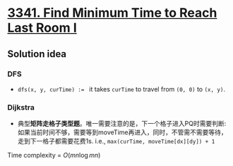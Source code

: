# [3341. Find Minimum Time to Reach Last Room I](https://leetcode.com/problems/find-minimum-time-to-reach-last-room-i/description/)

## Solution idea
### DFS
- `dfs(x, y, curTime) := ` it takes `curTime` to travel from `(0, 0)` to `(x, y)`.
### Dijkstra
- 典型**矩阵走格子类型题**。唯一需要注意的是，下一个格子进入PQ时需要判断: 如果当前时间不够，需要等到moveTime再进入，同时，不管需不需要等待，走到下一格子都需要花费1s. i.e., `max(curTime, moveTime[dx][dy]) + 1`

Time complexity = $O(mn\log{mn})$